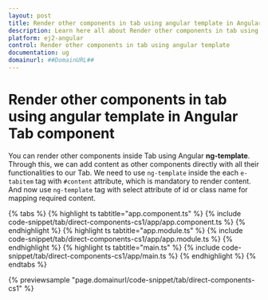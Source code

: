```yaml
---
layout: post
title: Render other components in tab using angular template in Angular Tab component | Syncfusion
description: Learn here all about Render other components in tab using angular template in Syncfusion Angular Tab component of Syncfusion Essential JS 2 and more.
platform: ej2-angular
control: Render other components in tab using angular template 
documentation: ug
domainurl: ##DomainURL##
---
```


# Render other components in tab using angular template in Angular Tab component

You can render other components inside Tab using Angular **ng-template**. Through this, we can add content as other components directly with
all their functionalities to our Tab. We need to use `ng-template` inside the each `e-tabitem` tag with `#content` attribute, which is
mandatory to render content. And now use `ng-template` tag with select attribute of id or class name for mapping required content.

{% tabs %}
{% highlight ts tabtitle="app.component.ts" %}
{% include code-snippet/tab/direct-components-cs1/app/app.component.ts %}
{% endhighlight %}
{% highlight ts tabtitle="app.module.ts" %}
{% include code-snippet/tab/direct-components-cs1/app/app.module.ts %}
{% endhighlight %}
{% highlight ts tabtitle="main.ts" %}
{% include code-snippet/tab/direct-components-cs1/app/main.ts %}
{% endhighlight %}
{% endtabs %}
  
{% previewsample "page.domainurl/code-snippet/tab/direct-components-cs1" %}
